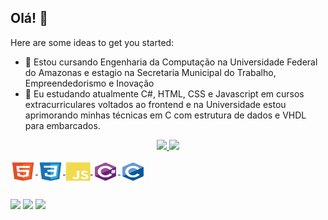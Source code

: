 ## Olá!  👋

Here are some ideas to get you started:

- 🔭 Estou cursando Engenharia da Computação na Universidade Federal do Amazonas e estagio na Secretaria Municipal do Trabalho, Empreendedorismo e Inovação
- 🌱 Eu estudando atualmente C#, HTML, CSS e Javascript em cursos extracurriculares voltados ao frontend e na Universidade estou aprimorando minhas técnicas em C com estrutura de dados e VHDL para embarcados.

<div align="center">
  <a href="https://github.com/lohan007">
  <img height="180em" src="https://github-readme-stats.vercel.app/api?username=lohan007&show_icons=true&theme=dracula&include_all_commits=true&count_private=true"/>
  <img height="180em" src="https://github-readme-stats.vercel.app/api/top-langs/?username=lohan007&layout=compact&langs_count=7&theme=dracula"/>
</div>
<div style="display: inline_block"><br>
  <img align="center" alt="Lohan-HTML" height="30" width="40" src="https://raw.githubusercontent.com/devicons/devicon/master/icons/html5/html5-original.svg">
  <img align="center" alt="Lohan-CSS" height="30" width="40" src="https://raw.githubusercontent.com/devicons/devicon/master/icons/css3/css3-original.svg">
  <img align="center" alt="Lohan-Js" height="30" width="40" src="https://raw.githubusercontent.com/devicons/devicon/master/icons/javascript/javascript-plain.svg">
  <img align="center" alt="Lohan-Csharp" height="30" width="40" src="https://raw.githubusercontent.com/devicons/devicon/master/icons/csharp/csharp-original.svg">
  <img align="center" alt="Lohan-C" height="30" width="40" src="https://raw.githubusercontent.com/devicons/devicon/master/icons/c/c-original.svg">
</div>
  
  ##
 
<div> 
  <a href="https://www.instagram.com/italo_lohan" target="_blank"><img src="https://img.shields.io/badge/-Instagram-%23E4405F?style=for-the-badge&logo=instagram&logoColor=white" target="_blank"></a>
  <a href = "mailto:lohansilva.trab@gmail.com"><img src="https://img.shields.io/badge/-Gmail-%23333?style=for-the-badge&logo=gmail&logoColor=white" target="_blank"></a>
  <a href="https://www.linkedin.com/in/lohansilva" target="_blank"><img src="https://img.shields.io/badge/-LinkedIn-%230077B5?style=for-the-badge&logo=linkedin&logoColor=white" target="_blank"></a> 
 
</div>
